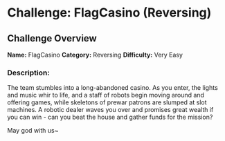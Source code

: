 # Challenge: FlagCasino (Reversing)

## Challenge Overview

**Name:** FlagCasino
**Category:** Reversing
**Difficulty:** Very Easy

### Description:

The team stumbles into a long-abandoned casino. As you enter, the lights and music whir to life, and a staff of robots begin moving around and offering games, while skeletons of prewar patrons are slumped at slot machines. A robotic dealer waves you over and promises great wealth if you can win - can you beat the house and gather funds for the mission?

May god with us~